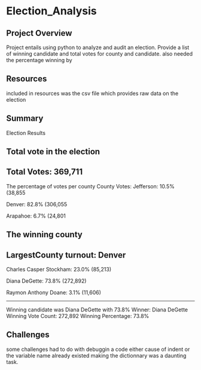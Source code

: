 # Election_Analysis

## Project Overview

Project entails using python to analyze and audit an election. 
Provide a list of winning candidate and total votes for county and candidate. 
also needed the percentage winning by

## Resources
included in resources was the csv file which provides raw data on the election

## Summary 

Election Results

Total vote in the election
-------------------------
Total Votes: 369,711
-------------------------

The percentage of votes per county
County Votes:
Jefferson:  10.5% (38,855

Denver:  82.8% (306,055

Arapahoe:  6.7% (24,801

The winning county
----------------------
LargestCounty turnout: Denver
----------------------

Charles Casper Stockham: 23.0% (85,213)

Diana DeGette: 73.8% (272,892)

Raymon Anthony Doane: 3.1% (11,606)

-------------------------

Winning candidate was Diana DeGette with 73.8%
Winner: Diana DeGette
Winning Vote Count: 272,892
Winning Percentage: 73.8%



## Challenges
some challenges had to do with debuggin a code either cause of indent or the variable name already existed
making the dictionnary was a daunting task. 
